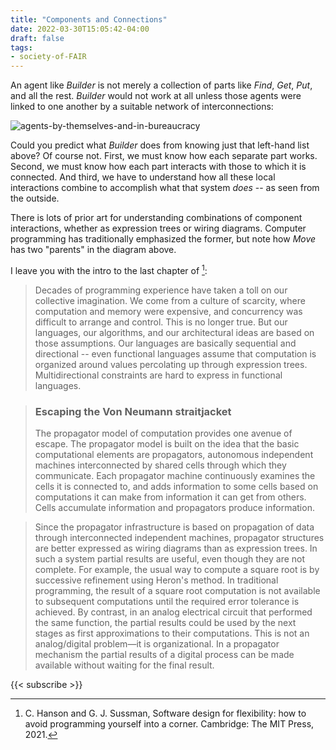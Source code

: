```yaml
---
title: "Components and Connections"
date: 2022-03-30T15:05:42-04:00
draft: false
tags:
- society-of-FAIR
---
```


An agent like *Builder* is not merely a collection of parts like *Find*, *Get*, *Put*, and all the rest. *Builder* would not work at all unless those agents were linked to one another by a suitable network of interconnections:

![agents-by-themselves-and-in-bureaucracy](https://files.polyneme.xyz/dropshare/agents-by-themselves-and-in-bureaucracy-WDrJoLTNjp.png)

Could you predict what *Builder* does from knowing just that left-hand list above? Of course not. First, we must know how each separate part works. Second, we must know how each part interacts with those to which it is connected. And third, we have to understand how all these local interactions combine to accomplish what that system *does* -- as seen from the outside.

There is lots of prior art for understanding combinations of component interactions, whether as expression trees or wiring diagrams. Computer programming has traditionally emphasized the former, but note how *Move* has two "parents" in the diagram above.

I leave you with the intro to the last chapter of [^1]:

> Decades of programming experience have taken a toll on our collective imagination. We come from a culture of scarcity, where computation and memory were expensive, and concurrency was difficult to arrange and control. This is no longer true. But our languages, our algorithms, and our architectural ideas are based on those assumptions. Our languages are basically sequential and directional -- even functional languages assume that computation is organized around values percolating up through expression trees. Multidirectional constraints are hard to express in functional languages.
 
> ### Escaping the Von Neumann straitjacket
> The propagator model of computation provides one avenue of escape. The propagator model is built on the idea that the basic computational elements are propagators, autonomous independent machines interconnected by shared cells through which they communicate. Each propagator machine continuously examines the cells it is connected to, and adds information to some cells based on computations it can make from information it can get from others. Cells accumulate information and propagators produce information.

> Since the propagator infrastructure is based on propagation of data through interconnected independent machines, propagator structures are better expressed as wiring diagrams than as expression trees. In such a system partial results are useful, even though they are not complete. For example, the usual way to compute a square root is by successive refinement using Heron's method. In traditional programming, the result of a square root computation is not available to subsequent computations until the required error tolerance is achieved. By contrast, in an analog electrical circuit that performed the same function, the partial results could be used by the next stages as first approximations to their computations. This is not an analog/digital problem—it is organizational. In a propagator mechanism the partial results of a digital process can be made available without waiting for the final result.

[^1]: C. Hanson and G. J. Sussman, Software design for flexibility: how to avoid programming yourself into a corner. Cambridge: The MIT Press, 2021.

{{< subscribe >}}